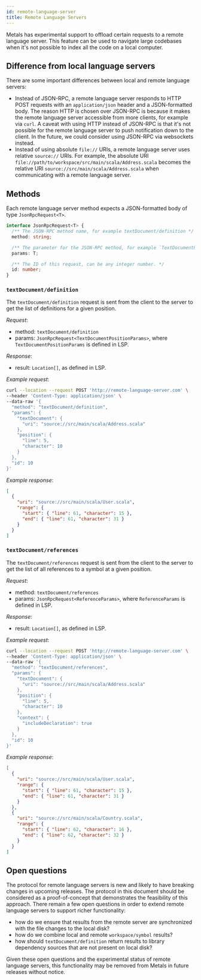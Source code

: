 ```yaml
---
id: remote-language-server
title: Remote Language Servers
---
```


Metals has experimental support to offload certain requests to a remote language
server. This feature can be used to navigate large codebases when it's not
possible to index all the code on a local computer.

## Difference from local language servers

There are some important differences between local and remote language servers:

- Instead of JSON-RPC, a remote language server responds to HTTP POST requests
  with an `application/json` header and a JSON-formatted body. The reason HTTP
  is chosen over JSON-RPC is because it makes the remote language server
  accessible from more clients, for example via `curl`. A caveat with using HTTP
  instead of JSON-RPC is that it's not possible for the remote language server
  to push notification down to the client. In the future, we could consider
  using JSON-RPC via websockets instead.
- Instead of using absolute `file://` URIs, a remote language server uses
  relative `source://` URIs. For example, the absolute URI
  `file://path/to/workspace/src/main/scala/Address.scala` becomes the relative
  URI `source://src/main/scala/Address.scala` when communicating with a remote
  language server.

## Methods

Each remote language server method expects a JSON-formatted body of type
`JsonRpcRequest<T>`.

```ts
interface JsonRpcRequest<T> {
  /** The JSON-RPC method name, for example textDocument/definition */
  method: string;

  /** The parameter for the JSON-RPC method, for example `TextDocumentPositionParams` */
  params: T;

  /** The ID of this request, can be any integer number. */
  id: number;
}
```

### `textDocument/definition`

The `textDocument/definition` request is sent from the client to the server to
get the list of definitions for a given position.

_Request_:

- method: `textDocument/definition`
- params: `JsonRpcRequest<TextDocumentPositionParams>`, where
  `TextDocumentPositionParams` is defined in LSP.

_Response_:

- result: `Location[]`, as defined in LSP.

_Example request_:

```sh
curl --location --request POST 'http://remote-language-server.com' \
--header 'Content-Type: application/json' \
--data-raw '{
  "method": "textDocument/definition",
  "params": {
    "textDocument": {
      "uri": "source://src/main/scala/Address.scala"
    },
    "position": {
      "line": 5,
      "character": 10
    }
  },
  "id": 10
}'
```

_Example response_:

```json
[
  {
    "uri": "source://src/main/scala/User.scala",
    "range": {
      "start": { "line": 61, "character": 15 },
      "end": { "line": 61, "character": 31 }
    }
  }
]
```

### `textDocument/references`

The `textDocument/references` request is sent from the client to the server to
get the list of all references to a symbol at a given position.

_Request_:

- method: `textDocument/references`
- params: `JsonRpcRequest<ReferenceParams>`, where `ReferenceParams` is defined
  in LSP.

_Response_:

- result: `Location[]`, as defined in LSP.

_Example request_:

```sh
curl --location --request POST 'http://remote-language-server.com' \
--header 'Content-Type: application/json' \
--data-raw '{
  "method": "textDocument/references",
  "params": {
    "textDocument": {
      "uri": "source://src/main/scala/Address.scala"
    },
    "position": {
      "line": 5,
      "character": 10
    },
    "context": {
      "includeDeclaration": true
    }
  },
  "id": 10
}'
```

_Example response_:

```json
[
  {
    "uri": "source://src/main/scala/User.scala",
    "range": {
      "start": { "line": 61, "character": 15 },
      "end": { "line": 61, "character": 31 }
    }
  },
  {
    "uri": "source://src/main/scala/Country.scala",
    "range": {
      "start": { "line": 62, "character": 16 },
      "end": { "line": 62, "character": 32 }
    }
  }
]
```

## Open questions

The protocol for remote language servers is new and likely to have breaking
changes in upcoming releases. The protocol in this document should be considered
as a proof-of-concept that demonstrates the feasibility of this approach. There
remain a few open questions in order to extend remote language servers to
support richer functionality:

- how do we ensure that results from the remote server are synchronized with the
  file changes to the local disk?
- how do we combine local and remote `workspace/symbol` results?
- how should `textDocument/definition` return results to library dependency
  sources that are not present on local disk?

Given these open questions and the experimental status of remote language
servers, this functionality may be removed from Metals in future releases
without notice.
